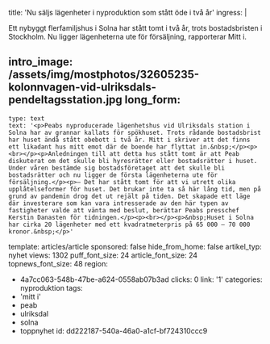 title: 'Nu säljs lägenheter i nyproduktion som stått öde i två år'
ingress: |
  <p>Ett nybyggt flerfamiljshus i Solna har stått tomt i två år, trots bostadsbristen i Stockholm. Nu ligger lägenheterna ute för försäljning, rapporterar Mitt i.
  </p>
  
intro_image: /assets/img/mostphotos/32605235-kolonnvagen-vid-ulriksdals-pendeltagsstation.jpg
long_form:
  -
    type: text
    text: '<p>Peabs nyproducerade lägenhetshus vid Ulriksdals station i Solna har av grannar kallats för spökhuset. Trots rådande bostadsbrist har huset ändå stått obebott i två år. Mitt i skriver att det finns ett likadant hus mitt emot där de boende har flyttat in.&nbsp;</p><p><br></p><p>Anledningen till att detta hus stått tomt är att Peab diskuterat om det skulle bli hyresrätter eller bostadsrätter i huset. Under våren bestämde sig bostadsföretaget att det skulle bli bostadsrätter och nu ligger de första lägenheterna ute för försäljning.</p><p>– Det har stått tomt för att vi utrett olika upplåtelseformer för huset. Det brukar inte ta så här lång tid, men på grund av pandemin drog det ut rejält på tiden. Det skapade ett läge där investerare som kan vara intresserade av den här typen av fastigheter valde att vänta med beslut, berättar Peabs presschef Kerstin Danasten för tidningen.</p><p><br></p><p>&nbsp;Huset i Solna har cirka 20 lägenheter med ett kvadratmeterpris på 65 000 – 70 000 kronor.&nbsp;</p>'
template: articles/article
sponsored: false
hide_from_home: false
artikel_typ: nyhet
views: 1302
puff_font_size: 24
article_font_size: 24
topnews_font_size: 48
region:
  - 4a7cc063-548b-47be-a624-0558ab07b3ad
clicks: 0
link: '1'
categories: nyproduktion
tags:
  - 'mitt i'
  - peab
  - ulriksdal
  - solna
  - toppnyhet
id: dd222187-540a-46a0-a1cf-bf724310ccc9

